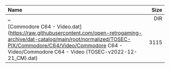 |Name|Size|
|:---|---:|
|[..](../index.html)|DIR|
|[Commodore C64 - Video.dat](https://raw.githubusercontent.com/open-retrogaming-archive/dat-catalog/main/root/normalized/TOSEC-PIX/Commodore/C64/Video/Commodore C64 - Video/Commodore C64 - Video (TOSEC-v2022-12-21_CM).dat)|3115|
